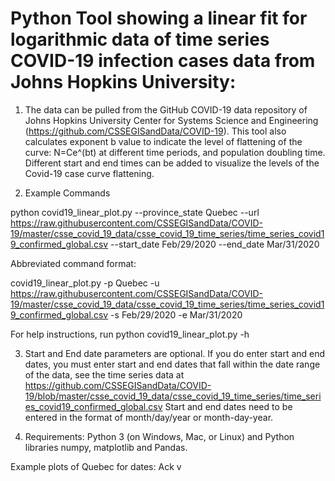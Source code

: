 Python Tool showing a linear fit for logarithmic data of time series COVID-19 infection cases data from Johns Hopkins University:
==================================================================================================================================

1.  The data can be pulled from the GitHub COVID-19 data repository of Johns Hopkins University Center for Systems Science and Engineering (https://github.com/CSSEGISandData/COVID-19). This tool also calculates exponent b value to indicate the level of flattening of the curve: N=Ce^(bt) at different time periods, and population doubling time.  Different start and end times can be added to visualize the levels of the Covid-19 case curve flattening.

2.  Example Commands 

python covid19_linear_plot.py --province_state Quebec --url https://raw.githubusercontent.com/CSSEGISandData/COVID-19/master/csse_covid_19_data/csse_covid_19_time_series/time_series_covid19_confirmed_global.csv
--start_date Feb/29/2020 --end_date Mar/31/2020

Abbreviated command format:

covid19_linear_plot.py -p Quebec -u https://raw.githubusercontent.com/CSSEGISandData/COVID-19/master/csse_covid_19_data/csse_covid_19_time_series/time_series_covid19_confirmed_global.csv
-s Feb/29/2020 -e Mar/31/2020

For help instructions, run python covid19_linear_plot.py -h

3.  Start and End date parameters are optional.  If you do enter start and end dates, you must enter start and end dates that fall within the date range of the data, see the time series data at 
https://github.com/CSSEGISandData/COVID-19/blob/master/csse_covid_19_data/csse_covid_19_time_series/time_series_covid19_confirmed_global.csv
Start and end dates need to be entered in the format of month/day/year or month-day-year.

4.  Requirements: Python 3 (on Windows, Mac, or Linux) and Python libraries numpy, matplotlib and Pandas. 

Example plots of Quebec for dates:
Ack v



